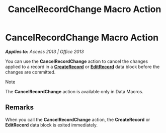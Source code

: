 ﻿---
title: CancelRecordChange Macro Action
TOCTitle: CancelRecordChange Macro Action
ms:assetid: 73031240-1ff6-660b-b25f-11a880df6031
ms:mtpsurl: https://msdn.microsoft.com/en-us/library/Ff195846(v=office.15)
ms:contentKeyID: 48545626
ms.date: 09/18/2015
mtps_version: v=office.15
---

# CancelRecordChange Macro Action


_**Applies to:** Access 2013 | Office 2013_

You can use the **CancelRecordChange** action to cancel the changes applied to a record in a **[CreateRecord](createrecord-data-block.md)** or **[EditRecord](editrecord-data-block.md)** data block before the changes are committed.


> [!NOTE]
> <P>The <STRONG>CancelRecordChange</STRONG> action is available only in Data Macros.</P>



## Remarks

When you call the **CancelRecordChange** action, the **CreateRecord** or **EditRecord** data block is exited immediately.

